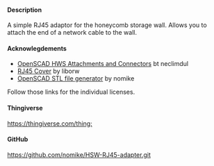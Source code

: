 #### Description

A simple RJ45 adaptor for the honeycomb storage wall. Allows you to attach the end of a network cable to the wall.

#### Acknowlegdements

- [OpenSCAD HWS Attachments and Connectors](https://github.com/neclimdul/hws_openscad_attachments_and_connectors) bt neclimdul
- [RJ45 Cover](https://www.printables.com/model/130690-rj45-cover) by liborw
- [OpenSCAD STL file generator](https://github.com/nomike/openscad_stl_file_generator) by nomike

Follow those links for the individual licenses.

#### Thingiverse

<https://thingiverse.com/thing:>

#### GitHub

<https://github.com/nomike/HSW-RJ45-adapter.git>
